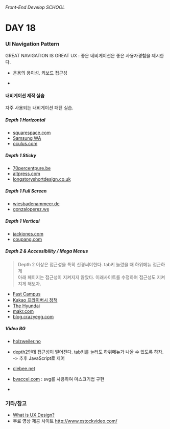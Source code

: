 ###### Front-End Develop SCHOOL

# DAY 18

### UI Navigation Pattern

GREAT NAVIGATION IS GREAT UX : 좋은 네비게이션은 좋은 사용자경험을 제시한다. 

- 운용의 용이성. 키보드 접근성 

-

#### 내비게이션 제작 실습

자주 사용되는 내비게이션 패턴 실습.

##### Depth 1 Horizontal
- [squarespace.com](https://www.squarespace.com/)
- [Samsung WA](https://www.samsungwa.com/)
- [oculus.com](https://www3.oculus.com/en-us/rift/) 

##### Depth 1 Sticky
- [70percentpure.be](http://70percentpure.be/)
- [altpress.com](http://www.altpress.com/)
- [longstoryshortdesign.co.uk](http://longstoryshortdesign.co.uk/)

##### Depth 1 Full Screen

- [wiesbadenammeer.de](http://www.wiesbadenammeer.de/)
- [gonzaloperez.ws](http://www.gonzaloperez.ws/)


##### Depth 1 Vertical

- [jackjones.com](http://jackjones.com/?forcecountry=GB&redirected=1)
- [coupang.com](https://www.coupang.com/)

##### Depth 2 & Accessibility / Mega Menus

> Depth 2 이상은 접근성을 특히 신경써야한다. tab키 눌렀을 때 하위메뉴 접근하게 <br>
> 아래 페이지는 접근성이 지켜지지 않았다. 이래사이트를 수정하여 접근성도 지켜지게 해보자. 

- [Fast Campus](http://www.fastcampus.co.kr/)
- [Kakao 프라이버시 정책](http://privacy.kakaocorp.com/)
- [The Hyundai](http://www.ehyundai.com/newPortal/DP/DP000000_V.do?branchCd=B00148000)
- [makr.com](https://makr.com/)
- [blog.crazyegg.com](https://blog.crazyegg.com/)

##### Video BG
- [holzweiler.no](https://www.holzweiler.no/)
 - depth2인데 접근성이 떨어진다. tab키를 눌러도 하위메뉴가 나올 수 있도록 하자. -> 추후 JavaScript로 제어 

- [clebee.net](https://www.clebee.net/)
- [bvaccel.com](https://www.bvaccel.com/) : svg를 사용하여 마스크기법 구현 

-

### 기타/참고

- [What is UX Design?](http://www.slideshare.net/isbn9760806/what-is-ux-design-15336063)
- 무료 영상 제공 사이트 <http://www.xstockvideo.com/>